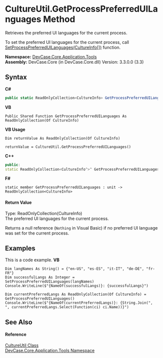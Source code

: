 # CultureUtil.GetProcessPreferredUILanguages Method 
 

Retrieves the preferred UI languages for the current process. 

 To set the preferred UI languages for the current process, call <a href="M_DevCase_Core_Application_Tools_CultureUtil_SetProcessPreferredUILanguages">SetProcessPreferredUILanguages(CultureInfo[])</a> function.

**Namespace:**&nbsp;<a href="N_DevCase_Core_Application_Tools">DevCase.Core.Application.Tools</a><br />**Assembly:**&nbsp;DevCase.Core (in DevCase.Core.dll) Version: 3.3.0.0 (3.3)

## Syntax

**C#**<br />
``` C#
public static ReadOnlyCollection<CultureInfo> GetProcessPreferredUILanguages()
```

**VB**<br />
``` VB
Public Shared Function GetProcessPreferredUILanguages As ReadOnlyCollection(Of CultureInfo)
```

**VB Usage**<br />
``` VB Usage
Dim returnValue As ReadOnlyCollection(Of CultureInfo)

returnValue = CultureUtil.GetProcessPreferredUILanguages()
```

**C++**<br />
``` C++
public:
static ReadOnlyCollection<CultureInfo^>^ GetProcessPreferredUILanguages()
```

**F#**<br />
``` F#
static member GetProcessPreferredUILanguages : unit -> ReadOnlyCollection<CultureInfo> 

```


#### Return Value
Type: ReadOnlyCollection(CultureInfo)<br />The preferred UI languages for the current process. 

 Returns a null reference (`Nothing` in Visual Basic) if no preferred UI language was set for the current process.

## Examples
This is a code example. 
**VB**<br />
``` VB
Dim langNames As String() = {"en-US", "es-ES", "it-IT", "de-DE", "fr-FR"}
Dim successfulLangs As Integer = SetProcessPreferredUILanguages(langNames)
Console.WriteLine($"{NameOf(successfulLangs)}: {successfulLangs}")

Dim currentPreferredLangs As ReadOnlyCollection(Of CultureInfo) = GetProcessPreferredUILanguages()
Console.WriteLine($"{NameOf(currentPreferredLangs)}: {String.Join(", ", currentPreferredLangs.Select(Function(ci) ci.Name))}")
```


## See Also


#### Reference
<a href="T_DevCase_Core_Application_Tools_CultureUtil">CultureUtil Class</a><br /><a href="N_DevCase_Core_Application_Tools">DevCase.Core.Application.Tools Namespace</a><br />